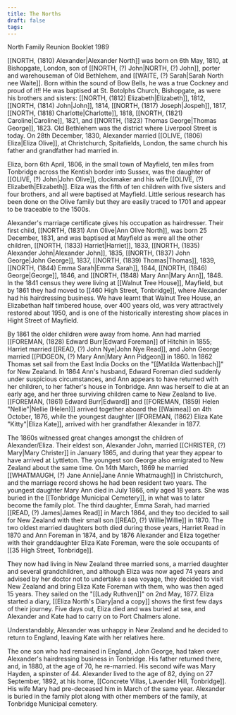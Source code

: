 ```yaml
---
title: The Norths
draft: false
tags:
---
```

North Family Reunion Booklet 1989

[[NORTH, (1810) Alexander|Alexander North]] was born on 6th May, 1810, at Bishopgate, London, son of [[NORTH, (?) John|NORTH, (?) John]], porter and warehouseman of Old Bethlehem, and [[WAITE, (?) Sarah|Sarah North nee Waite]]. Born within the sound of Bow Bells, he was a true Cockney and proud of it!! He was baptised at St. Botolphs Church, Bishopgate, as were his brothers and sisters: [[NORTH, (1812) Elizabeth|Elizabeth]], 1812, [[NORTH, (1814) John|John]], 1814, [[NORTH, (1817) Joseph|Jospeh]], 1817, [[NORTH, (1818) Charlotte|Charlotte]], 1818, [[NORTH, (1821) Caroline|Caroline]], 1821, and [[NORTH, (1823) Thomas George|Thomas George]], 1823. Old Bethlehem was the district where Liverpool Street is today. On 28th December, 1830, Alexander married [[OLIVE, (1806) Eliza|Eliza Olive]], at Christchurch, Spitafields, London, the same church his father and grandfather had married in.

Eliza, born 6th April, 1806, in the small town of Mayfield, ten miles from Tonbridge across the Kentish border into Sussex, was the daughter of [[OLIVE, (?) John|John Olive]], clockmaker and his wife [[OLIVE, (?) Elizabeth|Elizabeth]]. Eliza was the fifth of ten children with five sisters and four brothers, and all were baptised at Mayfield. Little serious research has been done on the Olive family but they are easily traced to 1701 and appear to be traceable to the 1500s.

Alexander's marriage certificate gives his occupation as hairdresser. Their first child, [[NORTH, (1831) Ann Olive|Ann Olive North]], was born 25 December, 1831, and was baptised at Mayfield as were all the other children, [[NORTH, (1833) Harriet|Harriet]], 1833, [[NORTH, (1835) Alexander John|Alexander John]], 1835, [[NORTH, (1837) John George|John George]], 1837, [[NORTH, (1839) Thomas|Thomas]], 1839, [[NORTH, (1844) Emma Sarah|Emma Sarah]], 1844, [[NORTH, (1846) George|George]], 1846, and [[NORTH, (1848) Mary Ann|Mary Ann]], 1848. In the 1841 census they were living at [[Walnut Tree House]], Mayfield, but by 1861 they had moved to [[460 High Street, Tonbridge]], where Alexander had his hairdressing business. We have learnt that Walnut Tree House, an Elizabethan half timbered house, over 400 years old, was very attractively restored about 1950, and is one of the historically interesting show places in Hight Street of Mayfield.

By 1861 the older children were away from home. Ann had married [[FOREMAN, (1828) Edward Burr|Edward Foreman]] of Hitchin in 1855; Harriet married [[READ, (?) John Nye|John Nye Read]], and John George married [[PIDGEON, (?) Mary Ann|Mary Ann Pidgeon]] in 1860. In 1862 Thomas set sail from the East India Docks on the "[[Matilda Wattenbach]]" for New Zealand. In 1864 Ann's husband, Edward Foreman died suddenly under suspicious circumstances, and Ann appears to have returned with her children, to her father's house in Tonbridge. Ann was herself to die at an early age, and her three surviving children came to New Zealand to live. [[FOREMAN, (1861) Edward Burr|Edward]] and [[FOREMAN, (1859) Helen "Nellie"|Nellie (Helen)]] arrived together aboard the [[Waimea]] on 4th October, 1876, while the youngest daughter [[FOREMAN, (1862) Eliza Kate "Kitty"|Eliza Kate]], arrived with her grandfather Alexander in 1877.

The 1860s witnessed great changes amongst the children of Alexander/Eliza. Their eldest son, Alexander John, married [[CHRISTER, (?) Mary|Mary Christer]] in January 1865, and during that year they appear to have arrived at Lyttleton. The youngest son George also emigrated to New Zealand about the same time. On 14th March, 1869 he married [[WHATMAUGH, (?) Jane Annie|Jane Annie Whatmaugh]] in Christchurch, and the marriage record shows he had been resident two years. The youngest daughter Mary Ann died in July 1866, only aged 18 years. She was buried in the [[Tonbridge Municipal Cemetery]], in what was to later become the family plot. The third daughter, Emma Sarah, had married [[READ, (?) James|James Read]] in March 1864, and they too decided to sail for New Zealand with their small son [[READ, (?) Willie|Willie]] in 1870. The two oldest married daughters both died during those years, Harriet Read in 1870 and Ann Foreman in 1874, and by 1876 Alexander and Eliza together with their granddaughter Eliza Kate Foreman, were the sole occupants of [[35 High Street, Tonbridge]].

They now had living in New Zealand three married sons, a married daughter and several grandchildren, and although Eliza was now aged 74 years and advised by her doctor not to undertake a sea voyage, they decided to visit New Zealand and bring Eliza Kate Foreman with them, who was then aged 15 years. They sailed on the "[[Lady Ruthven]]" on 2nd May, 1877. Eliza started a diary, [[Eliza North's Diary|and a copy]] shows the first few days of their journey. Five days out, Eliza died and was buried at sea, and Alexander and Kate had to carry on to Port Chalmers alone.

Understandably, Alexander was unhappy in New Zealand and he decided to return to England, leaving Kate with her relatives here.

The one son who had remained in England, John George, had taken over Alexander's hairdressing business in Tonbridge. His father returned there, and, in 1880, at the age of 70, he re-married. His second wife was Mary Hayden, a spinster of 44. Alexander lived to the age of 82, dying on 27 September, 1892, at his home, [[Concrete Villas, Lavender Hill, Tonbridge]]. His wife Mary had pre-deceased him in March of the same year. Alexander is buried in the family plot along with other members of the family, at Tonbridge Municipal cemetery.